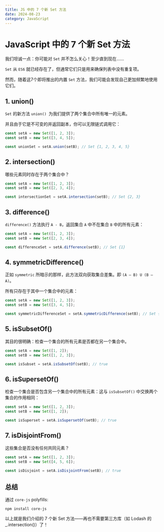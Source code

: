 ```yaml
---
title: JS 中的 7 个新 Set 方法
date: 2024-08-23
category: JavaScript
---
```


# JavaScript 中的 7 个新 Set 方法

我们坦诚一点：你可能对 `Set` 并不怎么关心！至少直到现在……

`Set` 从 `ES6` 就已经存在了，但通常它们只是用来确保列表中没有重复项。

然而，随着这7个即将推出的内置 `Set` 方法，我们可能会发现自己更加频繁地使用它们。

## 1. union()

`Set` 的新方法 `union() `为我们提供了两个集合中所有唯一的元素。

并且由于它是不可变的并返回副本，你可以无限链式调用它：

```javascript
const setA = new Set([1, 2, 3]);
const setB = new Set([3, 4, 5]);

const unionSet = setA.union(setB); // Set {1, 2, 3, 4, 5}
```

## 2. intersection()

哪些元素同时存在于两个集合中？

```javascript
const setA = new Set([1, 2, 3]);
const setB = new Set([2, 3, 4]);

const intersectionSet = setA.intersection(setB); // Set {2, 3}
```

## 3. difference()

`difference()` 方法执行 `A - B`，返回集合 `A` 中不在集合 `B` 中的所有元素：

```javascript
const setA = new Set([1, 2, 3]);
const setB = new Set([2, 3, 4]);

const differenceSet = setA.difference(setB); // Set {1}
```

## 4. symmetricDifference()

正如 `symmetric` 所暗示的那样，此方法双向获取集合差集。即 `(A — B) U (B — A)`。

所有只存在于其中一个集合中的元素：

```javascript
const setA = new Set([1, 2, 3]);
const setB = new Set([3, 4, 5]);

const symmetricDifferenceSet = setA.symmetricDifference(setB); // Set {1, 2, 4, 5}
```

## 5. isSubsetOf()

其目的很明确：检查一个集合的所有元素是否都在另一个集合中。

```javascript
const setA = new Set([1, 2]);
const setB = new Set([1, 2, 3]);

const isSubset = setA.isSubsetOf(setB); // true
```

## 6. isSupersetOf()

检查一个集合是否包含另一个集合中的所有元素：这与 `isSubsetOf()` 中交换两个集合的作用相同：

```javascript
const setA = new Set([1, 2, 3]);
const setB = new Set([1, 2]);

const isSuperset = setA.isSupersetOf(setB); // true
```

## 7. isDisjointFrom()

这些集合是否没有任何共同元素？

```javascript
const setA = new Set([1, 2, 3]);
const setB = new Set([4, 5, 6]);

const isDisjoint = setA.isDisjointFrom(setB); // true
```

## 总结

通过 `core-js` polyfills:

```shell
npm install core-js
```

以上就是我们介绍的 7 个新 Set 方法——再也不需要第三方库（如 Lodash 的 _.intersection()）了！
